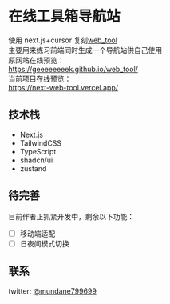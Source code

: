 # 在线工具箱导航站

使用 next.js+cursor 复刻[web_tool](https://github.com/geeeeeeeek/web_tool)  
主要用来练习前端同时生成一个导航站供自己使用  
原网站在线预览：  
<https://geeeeeeeek.github.io/web_tool/>  
当前项目在线预览：  
<https://next-web-tool.vercel.app/>

## 技术栈

- Next.js
- TailwindCSS
- TypeScript
- shadcn/ui
- zustand

## 待完善

目前作者正抓紧开发中，剩余以下功能：

- [ ] 移动端适配
- [ ] 日夜间模式切换

## 联系

twitter: [@mundane799699](https://x.com/mundane799699)
